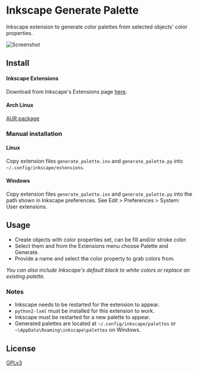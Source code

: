 # Inkscape Generate Palette
Inkscape extension to generate color palettes from selected objects' color properties.

![Screenshot](https://raw.githubusercontent.com/olibia/inkscape-generate-palette/master/screenshot.png)

## Install

#### Inkscape Extensions
Download from Inkscape's Extensions page [here](https://inkscape.org/en/~olibia/%E2%98%85generate-palette-extension).

#### Arch Linux
[AUR package](https://aur.archlinux.org/packages/inkscape-generate-palette)

### Manual installation

#### Linux
Copy extension files `generate_palette.inx` and `generate_palette.py` into `~/.config/inkscape/extensions`.

#### Windows
Copy extension files `generate_palette.inx` and `generate_palette.py` into the path shown in Inkscape preferences.
See Edit > Preferences > System: User extensions.

## Usage
* Create objects with color properties set, can be fill and/or stroke color.
* Select them and from the Extensions menu choose Palette and Generate.
* Provide a name and select the color property to grab colors from.

*You can also include Inkscape's default black to white colors or replace an existing palette.*

### Notes
* Inkscape needs to be restarted for the extension to appear.
* `python2-lxml` must be installed for this extension to work.
* Inkscape must be restarted for a new palette to appear.
* Generated palettes are located at `~/.config/inkscape/palettes` or `~\AppData\Roaming\inkscape\palettes` on Windows.

## License
[GPLv3](http://www.gnu.org/licenses/gpl-3.0.en.html)
